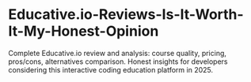 # Educative.io-Reviews-Is-It-Worth-It-My-Honest-Opinion
Complete Educative.io review and analysis: course quality, pricing, pros/cons, alternatives comparison. Honest insights for developers considering this interactive coding education platform in 2025.
